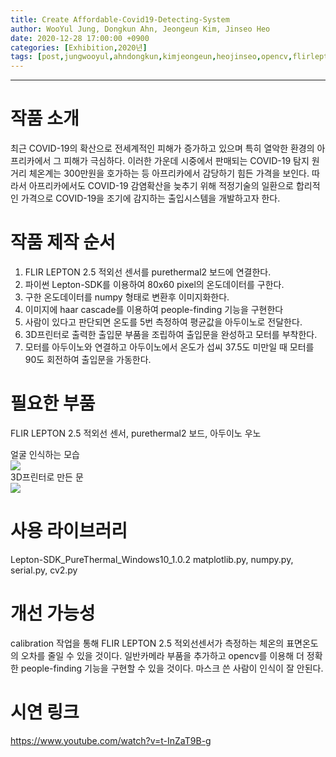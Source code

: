 ```yaml
---
title: Create Affordable-Covid19-Detecting-System
author: WooYul Jung, Dongkun Ahn, Jeongeun Kim, Jinseo Heo
date: 2020-12-28 17:00:00 +0900
categories: [Exhibition,2020년]
tags: [post,jungwooyul,ahndongkun,kimjeongeun,heojinseo,opencv,flirlepton] 
---
```


------------------------------------------
# 작품 소개

최근 COVID-19의 확산으로 전세계적인 피해가 증가하고 있으며 특히 열악한 환경의 아프리카에서 그 피해가 극심하다. 이러한 가운데 시중에서 판매되는 COVID-19 탐지 원거리 체온계는 300만원을 호가하는 등 아프리카에서 감당하기 힘든 가격을 보인다. 따라서 아프리카에서도 COVID-19 감염확산을 늦추기 위해 적정기술의 일환으로 합리적인 가격으로 COVID-19을 조기에 감지하는 출입시스템을 개발하고자 한다.

# 작품 제작 순서

1) FLIR LEPTON 2.5 적외선 센서를 purethermal2 보드에 연결한다.
2) 파이썬 Lepton-SDK를 이용하여 80x60 pixel의  온도데이터를 구한다. 
2) 구한 온도데이터를 numpy 형태로 변환후 이미지화한다.
3) 이미지에 haar cascade를 이용하여 people-finding 기능을 구현한다 
4) 사람이 있다고 판단되면 온도를 5번 측정하여 평균값을 아두이노로 전달한다.
5) 3D프린터로 출력한 출입문 부품을 조립하여 출입문을 완성하고 모터를 부착한다.
6) 모터를 아두이노와 연결하고 아두이노에서 온도가 섭씨 37.5도 미만일 때 모터를 90도 회전하여 출입문을 가동한다.

# 필요한 부품

FLIR LEPTON 2.5 적외선 센서, purethermal2 보드, 아두이노 우노
<div class="row">
    <div style="width: 50%">
        <figcaption>얼굴 인식하는 모습</figcaption>
        <img src="/assets/img/post/2020-12-28-Create Affordable-Covid19-Detecting-System/img1.png">
    </div>
    <div style="width: 50%">
        <figcaption>3D프린터로 만든 문</figcaption>
        <img src="/assets/img/post/2020-12-28-Create Affordable-Covid19-Detecting-System/img2.png">
    </div>
</div>

# 사용 라이브러리

Lepton-SDK_PureThermal_Windows10_1.0.2
matplotlib.py, numpy.py, serial.py, cv2.py

# 개선 가능성

calibration 작업을 통해 FLIR LEPTON 2.5 적외선센서가 측정하는 체온의 표면온도의 오차를 줄일 수 있을 것이다. 
일반카메라 부품을 추가하고 opencv를 이용해 더 정확한 people-finding 기능을 구현할 수 있을 것이다.
마스크 쓴 사람이 인식이 잘 안된다.  

# 시연 링크

https://www.youtube.com/watch?v=t-InZaT9B-g

